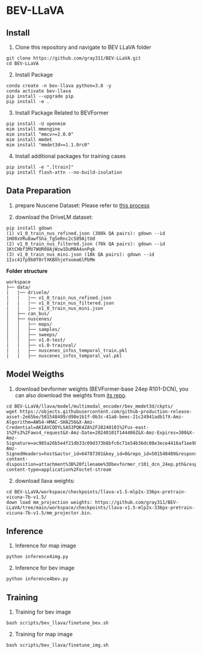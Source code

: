 # BEV-LLaVA


## Install

1. Clone this repository and navigate to BEV LLaVA folder

```
git clone https://github.com/gray311/BEV-LLaVA.git
cd BEV-LLaVA
```

2. Install Package
```
conda create -n bev-llava python=3.8 -y
conda activate bev-llava
pip install --upgrade pip
pip install -e .
```

3. Install Package Related to BEVFormer
```
pip install -U openmim
mim install mmengine
mim install "mmcv>=2.0.0"
mim install mmdet
mim install "mmdet3d>=1.1.0rc0"
```

4. Install additional packages for training cases
```
pip install -e ".[train]"
pip install flash-attn --no-build-isolation
```

## Data Preparation
1. prepare Nuscene Dataset: Please refer to [this process](https://github.com/fundamentalvision/BEVFormer/blob/master/docs/prepare_dataset.md)


2. download the DriveLM dataset:
```
pip install gdown
(1) v1_0_train_nus_refined.json (380k QA pairs): gdown --id 1HO0xVRu8awfSha_TgSeRnc2c589AjtUd
(2) v1_0_train_nus_filtered.json (70k QA pairs): gdown --id 1KtCHbf3MV7WUR08AjWzw1DuM8A4xnPqk
(3) v1_0_train_nus_mini.json (18k QA pairs): gdown --id 1Isc41fp9b0T0rtXKBXhjeYxoma6lPbMm
```


**Folder structure**
```
workspace
├── data/
|   |── drivelm/
|   |   |── v1_0_train_nus_refined.json
|   |   |── v1_0_train_nus_filtered.json
|   |   |── v1_0_train_nus_mini.json
│   ├── can_bus/
│   ├── nuscenes/
│   │   ├── maps/
│   │   ├── samples/
│   │   ├── sweeps/
│   │   ├── v1.0-test/
|   |   ├── v1.0-trainval/
|   |   ├── nuscenes_infos_temporal_train.pkl
|   |   ├── nuscenes_infos_temporal_val.pkl
```

## Model Weigths

1. download bevformer weights  (BEVFormer-base 24ep R101-DCN), you can also download the weights from [its repo](https://github.com/fundamentalvision/BEVFormer?tab=readme-ov-file).
```
cd BEV-LLaVA/llava/model/multimodal_encoder/bev_mmdet3d/ckpts/
wget https://objects.githubusercontent.com/github-production-release-asset-2e65be/501548489/d90e1b1f-0b3c-41a8-beec-21c24941adb1?X-Amz-Algorithm=AWS4-HMAC-SHA256&X-Amz-Credential=AKIAVCODYLSA53PQK4ZA%2F20240101%2Fus-east-1%2Fs3%2Faws4_request&X-Amz-Date=20240101T144406Z&X-Amz-Expires=300&X-Amz-Signature=ac985a26b5e4f21db33c09d373b8bfc6c71e54b36dc08e3ece4416af1ee98233&X-Amz-SignedHeaders=host&actor_id=64787301&key_id=0&repo_id=501548489&response-content-disposition=attachment%3B%20filename%3Dbevformer_r101_dcn_24ep.pth&response-content-type=application%2Foctet-stream
```

2. download llava weights:
```
cd BEV-LLaVA/workspace/checkpoints/llava-v1.5-mlp2x-336px-pretrain-vicuna-7b-v1.5/
down load mm_projection weights: https://github.com/gray311/BEV-LLaVA/tree/main/workspace/checkpoints/llava-v1.5-mlp2x-336px-pretrain-vicuna-7b-v1.5/mm_projector.bin.
```

## Inference

1. Inference for map image
```
python inference4img.py
```

2. Inference for bev image
```
python inference4bev.py
```

## Training

1. Training for bev image
```
bash scripts/bev_llava/finetune_bev.sh
```

2. Training for map image
```
bash scripts/bev_llava/finetune_img.sh
```

